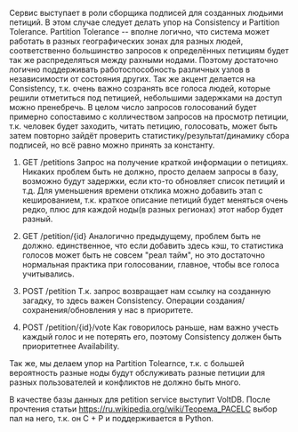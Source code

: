 Сервис выступает в роли сборщика подписей для созданных людьими петиций. В этом случае следует делать упор на Consistency и Partition Tolerance. Partition Tolerance -- вполне логично, что система может работать в разных географических зонах для разных людей, соответственно большинство запросов к определённых петициям будет так же распределяться между рахными нодами. Поэтому достаточно логично поддерживать работоспособность различных узлов в независимости от состояния других. Так же акцент делается на Consistency, т.к. очень важно созранять все голоса людей, которые решили отметиться под петицией, небольшими задержками на доступ можно пренебречь. В целом число запросов голосований будет примерно сопоставимо с колличеством запросов на просмотр петиции, т.к. человек будет заходить, читать петицию, голосовать, может быть затем повторно зайдёт проверить статистику/результат/динамику сбора подписей, но всё равно можно принять за константу. 

1) GET /petitions
Запрос на получение краткой информации о петициях. Никаких проблем быть не должно, просто делаем запросы в базу, возможно будут задержки, если кто-то обновляет список петиций и т.д. Для уменьшения времени отклика можно добавить этап с кешированием, т.к. краткое описание петиций будет меняться очень редко, плюс для каждой ноды(в разных регионах) этот набор будет разный.

2) GET /petition/{id}
Аналогично предыдущему, проблем быть не должно. единственное, что если добавить здесь кэш, то статистика голосов может быть не совсем "реал тайм", но это достаточно нормальная практика при голосовании, главное, чтобы все голоса учитывались.

3) POST /petition
Т.к. запрос возвращает нам ссылку на созданную загадку, то здесь важен Consistency. Операции создания/сохранения/обновления у нас в приоритете.

4) POST /petition/{id}/vote
Как говорилось раньше, нам важно учесть каждый голос и не потерять его, поэтому Consistency должен быть приоритетнее Availability.

Так же, мы делаем упор на Partition Tolearnce, т.к. с большей вероятность разные ноды будут обслуживать разные петиции для разных пользователей и конфликтов не должно быть много.


В качестве базы данных для petition service выступит VoltDB. После прочтения статьи https://ru.wikipedia.org/wiki/Теорема_PACELC выбор пал на него, т.к. он C + P и поддерживается в Python.